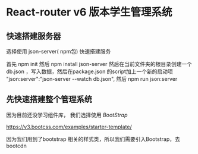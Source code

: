 #  React-router v6 版本学生管理系统

## 快速搭建服务器
 
选择使用 json-server( npm包) 快速搭建服务

首先 npm init 然后 npm install json-server 然后在当前文件夹的根目录创建一个db.json ，写入数据，然后在package.json 的script加上一个新的启动项   "json:server":"json-server --watch db.json",  然后 npm run json:server


## 先快速搭建整个管理系统

因为目前还没学习组件库， 我们选择使用 *BootStrap*

https://v3.bootcss.com/examples/starter-template/


因为我们用到了bootstrap 相关的样式类，所以我们需要引入Bootstrap，去 bootcdn



